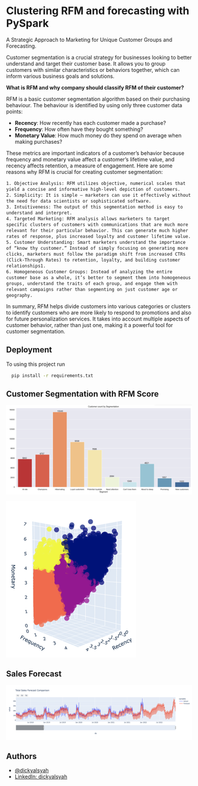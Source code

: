 
# Clustering RFM and forecasting with PySpark

A Strategic Approach to Marketing for Unique Customer
Groups and Forecasting. 

Customer segmentation is a crucial strategy for businesses looking to better understand and target their customer base. It allows you to group customers with similar characteristics or behaviors together, which can inform various business goals and solutions.

**What is RFM and why company should classify RFM of their customer?** 

RFM is a basic customer segmentation algorithm based on their purchasing behaviour. The behaviour is identified by using only three customer data points:

- **Recency**: How recently has each customer made a purchase?
- **Frequency**: How often have they bought something?
- **Monetary Value**: How much money do they spend on average when making purchases?


These metrics are important indicators of a customer’s behavior because frequency and monetary value affect a customer’s lifetime value, and recency affects retention, a measure of engagement. Here are some reasons why RFM is crucial for creating customer segmentation:

    1. Objective Analysis: RFM utilizes objective, numerical scales that yield a concise and informative high-level depiction of customers.
    2. Simplicity: It is simple – marketers can use it effectively without the need for data scientists or sophisticated software.
    3. Intuitiveness: The output of this segmentation method is easy to understand and interpret.
    4. Targeted Marketing: RFM analysis allows marketers to target specific clusters of customers with communications that are much more relevant for their particular behavior. This can generate much higher rates of response, plus increased loyalty and customer lifetime value.
    5. Customer Understanding: Smart marketers understand the importance of “know thy customer.” Instead of simply focusing on generating more clicks, marketers must follow the paradigm shift from increased CTRs (Click-Through Rates) to retention, loyalty, and building customer relationships1.
    6. Homogeneous Customer Groups: Instead of analyzing the entire customer base as a whole, it’s better to segment them into homogeneous groups, understand the traits of each group, and engage them with relevant campaigns rather than segmenting on just customer age or geography.

In summary, RFM helps divide customers into various categories or clusters to identify customers who are more likely to respond to promotions and also for future personalization services. It takes into account multiple aspects of customer behavior, rather than just one, making it a powerful tool for customer segmentation.




## Deployment

To using this project run

```bash
  pip install -r requirements.txt
```


## Customer Segmentation with RFM Score

![App Screenshot](https://github.com/dickyalsyah/Customer-Segmentation-with-RFM/blob/main/Image/Customer%20Segment.png)

![App Screenshot](https://github.com/dickyalsyah/Customer-Segmentation-with-RFM/blob/main/Image/Cluster.png)


## Sales Forecast

![App Screenshot](https://github.com/dickyalsyah/Customer-Segmentation-with-RFM/blob/main/Image/Sales%20Forecast.png)

## Authors

- [@dickyalsyah](https://www.github.com/dickyalsyah)
- [LinkedIn: dickyalsyah](https://linkedin.com/in/dickyalsyah)

